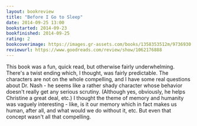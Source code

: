 ```yaml
---
layout: bookreview
title: "Before I Go to Sleep"
date: 2014-09-25 13:00
bookstarted: 2014-09-23
bookfinished: 2014-09-25
rating: 2
bookcoverimage: https://images.gr-assets.com/books/1358353512m/9736930.jpg
reviewurl: https://www.goodreads.com/review/show/1062176888
---
```


This book was a fun, quick read, but otherwise fairly underwhelming. There's a twist ending which, I thought, was fairly predictable. The characters are not on the whole compelling, and I have some real questions about Dr. Nash - he seems like a rather shady character whose behavior doesn't really get any serious scrutiny. (Although yes, obviously, he helps Christine a great deal, etc.) I thought the theme of memory and humanity was vaguely interesting - like, is it our memory which in fact makes us human, after all, and what would we do without it, etc. But even that concept wasn't all that compelling.